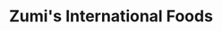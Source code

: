 ---
title: "Zumi's International Foods"
url: /south-daytons/zumis-international-foods/
shop: convenience
---